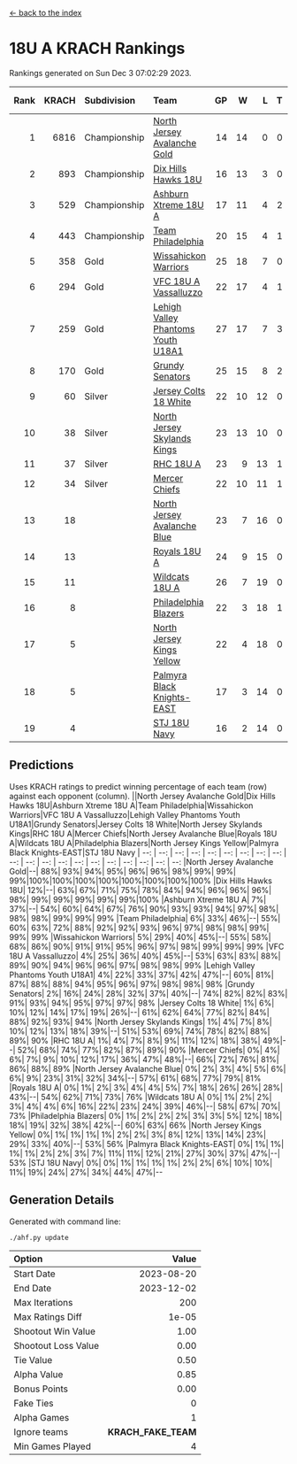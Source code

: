 [<- back to the index](readme.md)
# 18U A KRACH Rankings
Rankings generated on Sun Dec  3 07:02:29 2023.

Rank|KRACH|Subdivision|Team|GP|W|L|T|OTW|OTL|SoS|Exp Wins|Win Diff
---:|---:|:---|:---|---:|---:|---:|---:|---:|---:|---:|---:|---:
1|6816|Championship|[North Jersey Avalanche Gold](https://gamesheetstats.com/seasons/3659/teams/140737/schedule)|14|14|0|0|0|0|87|14.8|-0.0
2|893|Championship|[Dix Hills Hawks 18U](https://gamesheetstats.com/seasons/3659/teams/140731/schedule)|16|13|3|0|1|0|567|13.9|0.0
3|529|Championship|[Ashburn Xtreme 18U A](https://gamesheetstats.com/seasons/3659/teams/140730/schedule)|17|11|4|2|1|0|259|12.9|0.0
4|443|Championship|[Team Philadelphia](https://gamesheetstats.com/seasons/3659/teams/140745/schedule)|20|15|4|1|0|0|206|16.4|0.0
5|358|Gold|[Wissahickon Warriors](https://gamesheetstats.com/seasons/3659/teams/140748/schedule)|25|18|7|0|0|0|221|18.9|0.0
6|294|Gold|[VFC 18U A Vassalluzzo](https://gamesheetstats.com/seasons/3659/teams/140746/schedule)|22|17|4|1|2|1|121|18.4|0.0
7|259|Gold|[Lehigh Valley Phantoms Youth U18A1](https://gamesheetstats.com/seasons/3659/teams/140734/schedule)|27|17|7|3|0|0|199|19.4|0.0
8|170|Gold|[Grundy Senators](https://gamesheetstats.com/seasons/3659/teams/140732/schedule)|25|15|8|2|0|0|202|16.9|0.0
9|60|Silver|[Jersey Colts 18 White](https://gamesheetstats.com/seasons/3659/teams/140733/schedule)|22|10|12|0|0|2|1020|10.9|0.0
10|38|Silver|[North Jersey Skylands Kings](https://gamesheetstats.com/seasons/3659/teams/140739/schedule)|23|13|10|0|1|1|941|13.9|0.0
11|37|Silver|[RHC 18U A](https://gamesheetstats.com/seasons/3659/teams/140742/schedule)|23|9|13|1|0|1|185|10.4|0.0
12|34|Silver|[Mercer Chiefs](https://gamesheetstats.com/seasons/3659/teams/140735/schedule)|22|10|11|1|0|1|663|11.4|0.0
13|18||[North Jersey Avalanche Blue](https://gamesheetstats.com/seasons/3659/teams/140736/schedule)|23|7|16|0|0|1|175|7.9|0.0
14|13||[Royals 18U A](https://gamesheetstats.com/seasons/3659/teams/140743/schedule)|24|9|15|0|1|0|132|9.9|0.0
15|11||[Wildcats 18U A](https://gamesheetstats.com/seasons/3659/teams/140747/schedule)|26|7|19|0|1|1|822|7.9|0.0
16|8||[Philadelphia Blazers](https://gamesheetstats.com/seasons/3659/teams/140741/schedule)|22|3|18|1|0|2|196|4.4|0.0
17|5||[North Jersey Kings Yellow](https://gamesheetstats.com/seasons/3659/teams/140738/schedule)|22|4|18|0|1|0|671|4.9|0.0
18|5||[Palmyra Black Knights-EAST](https://gamesheetstats.com/seasons/3659/teams/140740/schedule)|17|3|14|0|2|0|134|3.9|0.0
19|4||[STJ 18U Navy](https://gamesheetstats.com/seasons/3659/teams/140744/schedule)|16|2|14|0|0|0|148|2.9|0.0

## Predictions
Uses KRACH ratings to predict winning percentage of each team (row) against each opponent (column).
||North Jersey Avalanche Gold|Dix Hills Hawks 18U|Ashburn Xtreme 18U A|Team Philadelphia|Wissahickon Warriors|VFC 18U A Vassalluzzo|Lehigh Valley Phantoms Youth U18A1|Grundy Senators|Jersey Colts 18 White|North Jersey Skylands Kings|RHC 18U A|Mercer Chiefs|North Jersey Avalanche Blue|Royals 18U A|Wildcats 18U A|Philadelphia Blazers|North Jersey Kings Yellow|Palmyra Black Knights-EAST|STJ 18U Navy
| --: | --: | --: | --: | --: | --: | --: | --: | --: | --: | --: | --: | --: | --: | --: | --: | --: | --: | --: | --: 
|North Jersey Avalanche Gold|--| 88%| 93%| 94%| 95%| 96%| 96%| 98%| 99%| 99%| 99%|100%|100%|100%|100%|100%|100%|100%|100%
|Dix Hills Hawks 18U| 12%|--| 63%| 67%| 71%| 75%| 78%| 84%| 94%| 96%| 96%| 96%| 98%| 99%| 99%| 99%| 99%| 99%|100%
|Ashburn Xtreme 18U A|  7%| 37%|--| 54%| 60%| 64%| 67%| 76%| 90%| 93%| 93%| 94%| 97%| 98%| 98%| 98%| 99%| 99%| 99%
|Team Philadelphia|  6%| 33%| 46%|--| 55%| 60%| 63%| 72%| 88%| 92%| 92%| 93%| 96%| 97%| 98%| 98%| 99%| 99%| 99%
|Wissahickon Warriors|  5%| 29%| 40%| 45%|--| 55%| 58%| 68%| 86%| 90%| 91%| 91%| 95%| 96%| 97%| 98%| 99%| 99%| 99%
|VFC 18U A Vassalluzzo|  4%| 25%| 36%| 40%| 45%|--| 53%| 63%| 83%| 88%| 89%| 90%| 94%| 96%| 96%| 97%| 98%| 98%| 99%
|Lehigh Valley Phantoms Youth U18A1|  4%| 22%| 33%| 37%| 42%| 47%|--| 60%| 81%| 87%| 88%| 88%| 94%| 95%| 96%| 97%| 98%| 98%| 98%
|Grundy Senators|  2%| 16%| 24%| 28%| 32%| 37%| 40%|--| 74%| 82%| 82%| 83%| 91%| 93%| 94%| 95%| 97%| 97%| 98%
|Jersey Colts 18 White|  1%|  6%| 10%| 12%| 14%| 17%| 19%| 26%|--| 61%| 62%| 64%| 77%| 82%| 84%| 88%| 92%| 93%| 94%
|North Jersey Skylands Kings|  1%|  4%|  7%|  8%| 10%| 12%| 13%| 18%| 39%|--| 51%| 53%| 69%| 74%| 78%| 82%| 88%| 89%| 90%
|RHC 18U A|  1%|  4%|  7%|  8%|  9%| 11%| 12%| 18%| 38%| 49%|--| 52%| 68%| 74%| 77%| 82%| 87%| 89%| 90%
|Mercer Chiefs|  0%|  4%|  6%|  7%|  9%| 10%| 12%| 17%| 36%| 47%| 48%|--| 66%| 72%| 76%| 81%| 86%| 88%| 89%
|North Jersey Avalanche Blue|  0%|  2%|  3%|  4%|  5%|  6%|  6%|  9%| 23%| 31%| 32%| 34%|--| 57%| 61%| 68%| 77%| 79%| 81%
|Royals 18U A|  0%|  1%|  2%|  3%|  4%|  4%|  5%|  7%| 18%| 26%| 26%| 28%| 43%|--| 54%| 62%| 71%| 73%| 76%
|Wildcats 18U A|  0%|  1%|  2%|  2%|  3%|  4%|  4%|  6%| 16%| 22%| 23%| 24%| 39%| 46%|--| 58%| 67%| 70%| 73%
|Philadelphia Blazers|  0%|  1%|  2%|  2%|  2%|  3%|  3%|  5%| 12%| 18%| 18%| 19%| 32%| 38%| 42%|--| 60%| 63%| 66%
|North Jersey Kings Yellow|  0%|  1%|  1%|  1%|  1%|  2%|  2%|  3%|  8%| 12%| 13%| 14%| 23%| 29%| 33%| 40%|--| 53%| 56%
|Palmyra Black Knights-EAST|  0%|  1%|  1%|  1%|  1%|  2%|  2%|  3%|  7%| 11%| 11%| 12%| 21%| 27%| 30%| 37%| 47%|--| 53%
|STJ 18U Navy|  0%|  0%|  1%|  1%|  1%|  1%|  2%|  2%|  6%| 10%| 10%| 11%| 19%| 24%| 27%| 34%| 44%| 47%|--

## Generation Details

Generated with command line:
```
./ahf.py update
```

| Option | Value |
| :----- | ----: |
| Start Date | 2023-08-20 |
| End Date | 2023-12-02 |
| Max Iterations | 200 |
| Max Ratings Diff | 1e-05 |
| Shootout Win Value | 1.00 |
| Shootout Loss Value | 0.00 |
| Tie Value | 0.50 |
| Alpha Value | 0.85 |
| Bonus Points | 0.00 |
| Fake Ties | 0 |
| Alpha Games | 1 |
| Ignore teams | __KRACH_FAKE_TEAM__ |
| Min Games Played | 4 |

